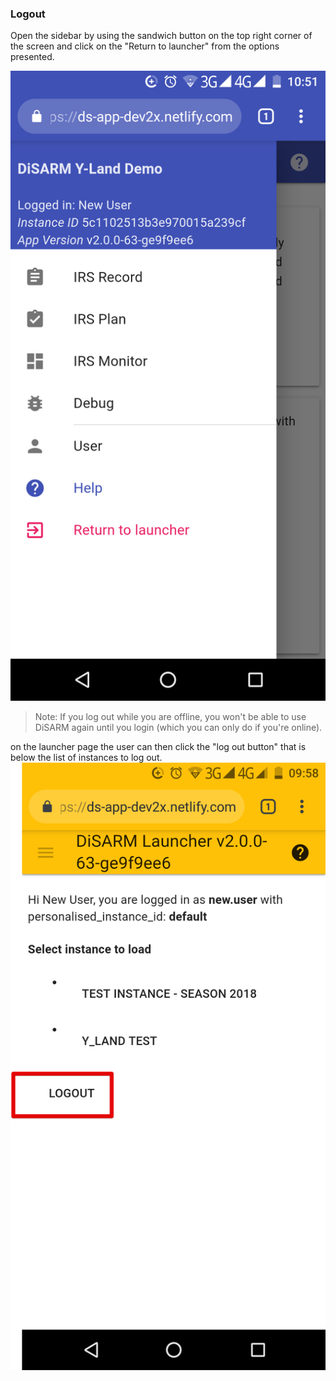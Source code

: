 ### **Logout**

Open the sidebar by using the sandwich button on the top right corner of the screen and click on the "Return to launcher" from the options presented.

![](../.gitbook/assets/sidebar.png)

> Note: If you log out while you are offline, you won\'t be able to use DiSARM again until you login \(which you can only do if you\'re online\).

on the launcher page the user can then click the "log out button" that is below the list of instances to log out.
![](../.gitbook/assets/logout.png)